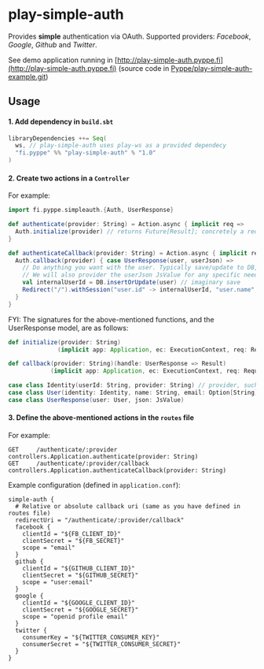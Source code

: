 # play-simple-auth

Provides **simple** authentication via OAuth. Supported providers: *Facebook*, *Google*, *Github* and *Twitter*.

See demo application running in [http://play-simple-auth.pyppe.fi](http://play-simple-auth.pyppe.fi)
(source code in [Pyppe/play-simple-auth-example.git](https://github.com/Pyppe/play-simple-auth-example))


## Usage
#### 1. Add dependency in `build.sbt`
```scala
libraryDependencies ++= Seq(
  ws, // play-simple-auth uses play-ws as a provided dependecy
  "fi.pyppe" %% "play-simple-auth" % "1.0"
)
```
#### 2. Create two actions in a `Controller`
For example:
```scala
import fi.pyppe.simpleauth.{Auth, UserResponse}

def authenticate(provider: String) = Action.async { implicit req =>
  Auth.initialize(provider) // returns Future[Result]; concretely a redirect to given provider
}

def authenticateCallback(provider: String) = Action.async { implicit req =>
  Auth.callback(provider) { case UserResponse(user, userJson) =>
    // Do anything you want with the user. Typically save/update to DB, and set a session.
    // We will also provider the userJson JsValue for any specific needs.
    val internalUserId = DB.insertOrUpdate(user) // imaginary save
    Redirect("/").withSession("user.id" -> internalUserId, "user.name" -> user.name)
  }
}
```

FYI: The signatures for the above-mentioned functions, and the UserResponse model, are as follows:
```scala
def initialize(provider: String)
              (implicit app: Application, ec: ExecutionContext, req: Request[_]): Future[Result]

def callback(provider: String)(handle: UserResponse => Result)
            (implicit app: Application, ec: ExecutionContext, req: Request[_]): Future[Result]

case class Identity(userId: String, provider: String) // provider, such as "facebook", or "twitter"
case class User(identity: Identity, name: String, email: Option[String], image: Option[String])
case class UserResponse(user: User, json: JsValue)
```

#### 3. Define the above-mentioned actions in the `routes` file
For example:
```
GET     /authenticate/:provider            controllers.Application.authenticate(provider: String)
GET     /authenticate/:provider/callback   controllers.Application.authenticateCallback(provider: String)
```


Example configuration (defined in `application.conf`):
```
simple-auth {
  # Relative or absolute callback uri (same as you have defined in routes file)
  redirectUri = "/authenticate/:provider/callback"
  facebook {
    clientId = "${FB_CLIENT_ID}"
    clientSecret = "${FB_SECRET}"
    scope = "email"
  }
  github {
    clientId = "${GITHUB_CLIENT_ID}"
    clientSecret = "${GITHUB_SECRET}"
    scope = "user:email"
  }
  google {
    clientId = "${GOOGLE_CLIENT_ID}"
    clientSecret = "${GOOGLE_SECRET}"
    scope = "openid profile email"
  }
  twitter {
    consumerKey = "${TWITTER_CONSUMER_KEY}"
    consumerSecret = "${TWITTER_CONSUMER_SECRET}"
  }
}
```
